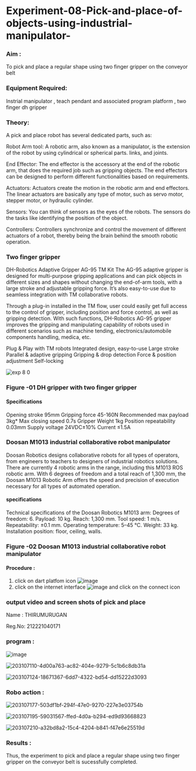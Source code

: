 # Experiment-08-Pick-and-place-of-objects-using-industrial-manipulator-

### Aim :
To pick and place a regular shape using two finger gripper on the conveyor belt 
### Equipment Required: 
Instrial manipulator , teach pendant and associated program platform , two finger dh gripper 
      
### Theory: 

A pick and place robot has several dedicated parts, such as:

Robot Arm tool: A robotic arm, also known as a manipulator, is the extension of the robot by using cylindrical or spherical parts. links, and joints.

End Effector: The end effector is the accessory at the end of the robotic arm, that does the required job such as gripping objects. The end effectors can be designed to perform different functionalities based on requirements.

Actuators: Actuators create the motion in the robotic arm and end effectors. The linear actuators are basically any type of motor, such as servo motor, stepper motor, or hydraulic cylinder.

Sensors: You can think of sensors as the eyes of the robots. The sensors do the tasks like identifying the position of the object.

Controllers: Controllers synchronize and control the movement of different actuators of a robot, thereby being the brain behind the smooth robotic operation.


### Two finger gripper 

DH-Robotics
Adaptive Gripper AG-95 TM Kit
The AG-95 adaptive gripper is designed for multi-purpose gripping applications and can pick objects in different sizes and shapes without changing the end-of-arm tools, with a large stroke and adjustable gripping force. It’s also easy-to-use due to seamless integration with TM collaborative robots.

Through a plug-in installed in the TM flow, user could easily get full access to the control of gripper, including position and force control, as well as gripping detection. With such functions, DH-Robotics AG-95 gripper improves the gripping and manipulating capability of robots used in different scenarios such as machine tending, electronics/automobile components handling, medica, etc.

Plug & Play with TM robots
Integrated design, easy-to-use
Large stroke
Parallel & adaptive gripping
Gripping & drop detection
Force & position adjustment
Self-locking

![exp 8 0](https://user-images.githubusercontent.com/113031702/203064109-ac2b1a7b-8227-4b85-8dab-174a67c58c9c.png)       
      
      
### Figure -01 DH gripper with two finger gripper 

#### Specifications

Opening stroke	95mm
Gripping force 	45-160N
Recommended max payload	3kg*
Max closing speed	0.7s
Gripper Weight	1kg
Position repeatability	0.03mm
Supply voltage	24VDC±10%
Current	≤1.5A



### Doosan M1013 industrial collaborative robot manipulator 
Doosan Robotics designs collaborative robots for all types of operators, from engineers to teachers to designers of industrial robotics solutions. There are currently 4 robotic arms in the range, including this M1013 ROS robotic arm. With 6 degrees of freedom and a total reach of 1,300 mm, the Doosan M1013 Robotic Arm offers the speed and precision of execution necessary for all types of automated operation.

#### specifications 
Technical specifications of the Doosan Robotics M1013 arm:
Degrees of freedom: 6.
Payload: 10 kg.
Reach: 1,300 mm.
Tool speed: 1 m/s.
Repeatability: ±0.1 mm.
Operating temperature: 5–45 °C.
Weight: 33 kg.
Installation position: floor, ceiling, walls.






### Figure -02 Doosan M1013 industrial collaborative robot manipulator 

#### Procedure : 

1. click on dart platfom icon ![image](https://user-images.githubusercontent.com/36288975/201621038-f1248586-5c20-40fd-8a74-68c7d8b44939.png)
2. click on the internet interface 
![image](https://user-images.githubusercontent.com/36288975/201621235-3b8b46a9-3c19-4207-9ea2-6a7954eb6135.png)
and click on the connect icon 




















### output video and screen shots of pick and place 


Name : THIRUMURUGAN


Reg.No: 212221040171
### program : 


![image](https://user-images.githubusercontent.com/113031702/203344734-91a34034-9b48-4209-8390-276de7b4b577.png)



![203107110-4d00a763-ac82-404e-9279-5c1b6c8db31a](https://user-images.githubusercontent.com/113031702/203346356-b3dbf88d-6c6f-4eba-9402-c9e39c6d071b.jpg)


![203107124-18671367-6dd7-4322-bd54-dd15222d3093](https://user-images.githubusercontent.com/113031702/203346442-719ae082-4be0-4d7a-a5a3-d902e8723a0d.jpg)

### Robo action :

![203107177-503df1bf-294f-47e0-9270-227e3e03754b](https://user-images.githubusercontent.com/113031702/203346892-72c0bdf1-0dc5-4e49-ac0d-2dd33c3ebcc5.jpg)


![203107195-59031567-ffed-4d0a-b294-ed9d93668823](https://user-images.githubusercontent.com/113031702/203346954-b733e3b2-c69a-4e34-b680-e0bc1b7908aa.jpg)


![203107210-a32bd8a2-15c4-4204-b841-f47e6e25519d](https://user-images.githubusercontent.com/113031702/203346998-fbef2c09-7501-438b-8500-142470ab41f8.jpg)





### Results : 

Thus, the experiment to pick and place a regular shape using two finger gripper on the conveyor belt is sucessfully completed.




